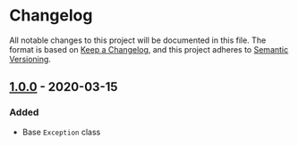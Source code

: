 <!-- markdownlint-disable MD024 -->

# Changelog #

All notable changes to this project will be documented in this file.
The format is based on [Keep a Changelog](https://keepachangelog.com/en/1.0.0/),
and this project adheres to [Semantic Versioning](https://semver.org/spec/v2.0.0.html).

## [1.0.0] - 2020-03-15 ##

[1.0.0]: https://github.com/mfederczuk/custom-js-exception/releases/tags/v1.0.0

### Added ###

* Base `Exception` class
